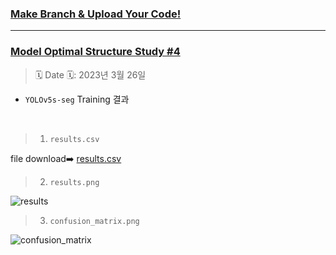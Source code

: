 ### [Make Branch & Upload Your Code!](https://github.com/Team-BoonMoSa/YOLOv5/issues/1)


---


### [Model Optimal Structure Study #4](https://github.com/Team-BoonMoSa/YOLOv5/issues/4)  

> 🗓 Date 🗓: 2023년 3월 26일  

* `YOLOv5s-seg` Training 결과  

<br/>

> 1. `results.csv`  


  file download➡️ [results.csv](https://github.com/Team-BoonMoSa/YOLOv5/files/11070633/results.csv)  

> 2. `results.png`  


![results](https://user-images.githubusercontent.com/69287689/227752338-824b233e-81e2-4786-9963-d4919ed85011.png)  

> 3. `confusion_matrix.png`  


![confusion_matrix](https://user-images.githubusercontent.com/69287689/227752345-e14c10dd-1054-4f16-bc2a-afa528e5beb2.png)  
